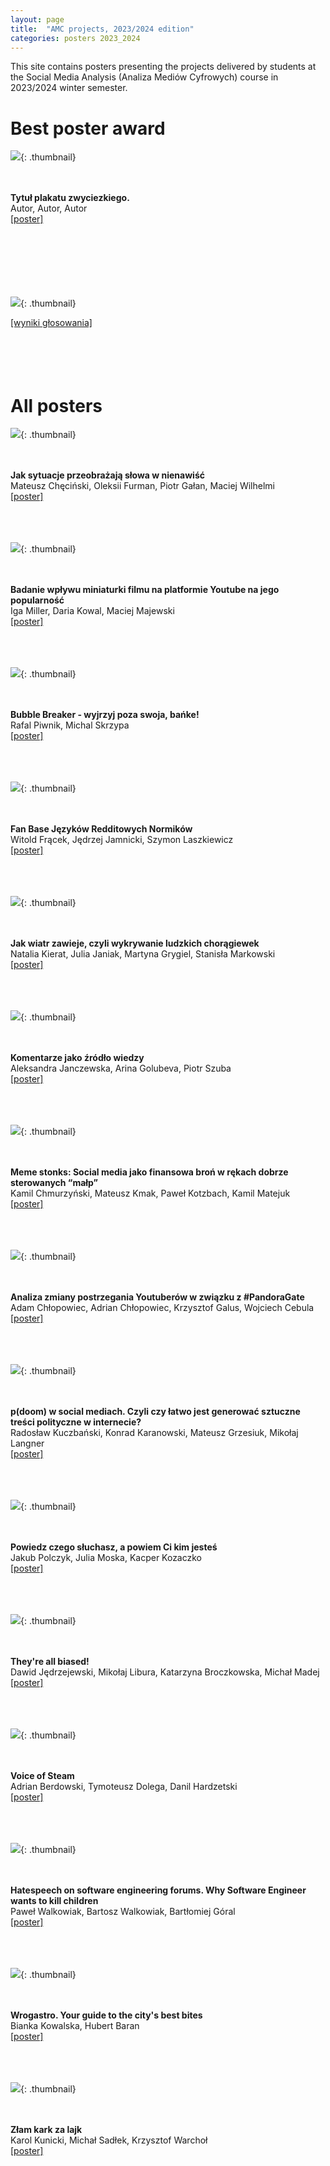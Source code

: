 ```yaml
---
layout: page
title:  "AMC projects, 2023/2024 edition"
categories: posters 2023_2024
---
```

<style>
  .thumbnail{
    width:200px;
    height:40%;
    float: left;
    border: 0px solid;
    border-color: #ccc;
    margin-right: 3%;
    margin-left: 5%;
    margin-bottom: 5%;
  }
    .thumbnail-oversized{
    width:30%;
    height:30%;
    float: left;
    border: 0px solid;
    border-color: #ccc;
    margin-right: 3%;
    margin-left: 5%;
    margin-bottom: 5%;
  }
  .description{
    margin-top: 20px;
    padding-top: 50px;
  }

</style>

This site contains posters presenting the projects delivered by students at the Social Media Analysis (Analiza Mediów Cyfrowych) course in 2023/2024 winter semester.  




# Best poster award 

![](/posters/2023_2024/th/profiler.png){: .thumbnail}  
<p style=".description"><br /><br /><b>Tytuł plakatu zwyciezkiego.</b><br />
Autor, Autor, Autor<br />
<a href="/posters/2023_2024/pdf/profiler.pdf">[poster]</a>
<br />
<br />
<br />
<br />
<br />
<br />
&nbsp;
</p> 


![](/posters/2023_2024/results.png){: .thumbnail}
<p style=".description">
<a href="/posters/2023_2024/results.png">[wyniki głosowania]</a>
<br />
<br />
<br />
<br />
&nbsp;
</p> 


# All posters



![](/posters/2023_2024/th/AMC_galgany.png){: .thumbnail}  
<p style=".description"><br /><br /><b>Jak sytuacje przeobrażają słowa w nienawiść</b><br />
Mateusz Chęciński, Oleksii Furman, Piotr Gałan, Maciej Wilhelmi  <br />
<a href="/posters/2023_2024/pdf/AMC_galgany.pdf">[poster]</a>
<br />
<br />
<br />
&nbsp;
</p> 

![](/posters/2023_2024/th/Badanie_wplywu.png){: .thumbnail}  
<p style=".description"><br /><br /><b> Badanie wpływu miniaturki filmu na platformie Youtube na jego popularność </b><br /> 
Iga Miller, Daria Kowal, Maciej Majewski <br />
<a href="/posters/2023_2024/pdf/Badanie_wplywu.pdf">[poster]</a>
<br />
<br />
<br />
&nbsp;
</p> 

![](/posters/2023_2024/th/Bubble_breaker.png){: .thumbnail}  
<p style=".description"><br /><br /><b> Bubble Breaker - wyjrzyj poza swoja, bańke! </b><br /> 
Rafal Piwnik, Michal Skrzypa <br />
<a href="/posters/2023_2024/pdf/Bubble_breaker.pdf">[poster]</a>
<br />
<br />
<br />
&nbsp;
</p> 

![](/posters/2023_2024/th/Fan_base.png){: .thumbnail}  
<p style=".description"><br /><br /><b> Fan Base Języków Redditowych Normików </b><br />
Witold Frącek, Jędrzej Jamnicki, Szymon Laszkiewicz <br />
<a href="/posters/2023_2024/pdf/Fan_base.pdf">[poster]</a>
<br />
<br />
<br />
&nbsp;
</p> 

![](/posters/2023_2024/th/Jak_wiatr.png){: .thumbnail}  
<p style=".description"><br /><br /><b>Jak wiatr zawieje, czyli wykrywanie ludzkich chorągiewek</b><br />
Natalia Kierat, Julia Janiak, Martyna Grygiel, Stanisła Markowski <br />
<a href="/posters/2023_2024/pdf/Jak_wiatr.pdf">[poster]</a>
<br />
<br />
<br />
&nbsp;
</p> 


![](/posters/2023_2024/th/Komentarze_jako.png){: .thumbnail}  
<p style=".description"><br /><br /><b>Komentarze jako źródło wiedzy</b><br />
Aleksandra Janczewska, Arina Golubeva, Piotr Szuba <br />
<a href="/posters/2023_2024/pdf/Komentarze_jako.pdf">[poster]</a>
<br />
<br />
<br />
&nbsp;
</p> 


![](/posters/2023_2024/th/Meme_stonks.png){: .thumbnail}  
<p style=".description"><br /><br /><b>Meme stonks: Social media jako finansowa broń w rękach dobrze sterowanych “małp” </b><br />
Kamil Chmurzyński, Mateusz Kmak, Paweł Kotzbach, Kamil Matejuk<br />
<a href="/posters/2023_2024/pdf/Meme_stonks.pdf">[poster]</a>
<br />
<br />
<br />
&nbsp;
</p> 



![](/posters/2023_2024/th/Pandora_gate.png){: .thumbnail}  
<p style=".description"><br /><br /><b>Analiza zmiany postrzegania Youtuberów w związku z #PandoraGate</b><br />
Adam Chłopowiec, Adrian Chłopowiec, Krzysztof Galus, Wojciech Cebula<br />
<a href="/posters/2023_2024/pdf/Pandora_gate.pdf">[poster]</a>
<br />
<br />
<br />
&nbsp;
</p> 


![](/posters/2023_2024/th/Pdoom.png){: .thumbnail}  
<p style=".description"><br /><br /><b>p(doom) w social mediach. Czyli czy łatwo jest generować sztuczne treści polityczne w internecie?</b><br />
Radosław Kuczbański, Konrad Karanowski, Mateusz Grzesiuk, Mikołaj Langner<br />
<a href="/posters/2023_2024/pdf/Pdoom.pdf">[poster]</a>
<br />
<br />
<br />
&nbsp;
</p>


![](/posters/2023_2024/th/Powiedz_czego.png){: .thumbnail}  
<p style=".description"><br /><br /><b>Powiedz czego słuchasz, a powiem Ci kim jesteś</b><br />
Jakub Polczyk, Julia Moska, Kacper Kozaczko<br />
<a href="/posters/2023_2024/pdf/Powiedz_czego.pdf">[poster]</a>
<br />
<br />
<br />
&nbsp;
</p> 


![](/posters/2023_2024/th/They_are.png){: .thumbnail}  
<p style=".description"><br /><br /><b>They're all biased!</b><br />
Dawid Jędrzejewski, Mikołaj Libura, Katarzyna Broczkowska, Michał Madej<br />
<a href="/posters/2023_2024/pdf/They_are.pdf">[poster]</a>
<br />
<br />
<br />
&nbsp;
</p> 

![](/posters/2023_2024/th/Voice_of.png){: .thumbnail}  
<p style=".description"><br /><br /><b>Voice of Steam</b><br />
Adrian Berdowski, Tymoteusz Dolega, Danil Hardzetski<br />
<a href="/posters/2023_2024/pdf/Voice_of.pdf">[poster]</a>
<br />
<br />
<br />
&nbsp;
</p> 

![](/posters/2023_2024/th/Why_software.png){: .thumbnail}  
<p style=".description"><br /><br /><b>Hatespeech on software engineering forums. Why Software Engineer wants to kill children</b><br />
Paweł Walkowiak, Bartosz Walkowiak, Bartłomiej Góral<br />
<a href="/posters/2023_2024/pdf/Why_software.pdf">[poster]</a>
<br />
<br />
<br />
&nbsp;
</p> 

![](/posters/2023_2024/th/Wrogastro.png){: .thumbnail}  
<p style=".description"><br /><br /><b>Wrogastro. Your guide to the city's best bites</b><br />
Bianka Kowalska, Hubert Baran<br />
<a href="/posters/2023_2024/pdf/Wrogastro.pdf">[poster]</a>
<br />
<br />
<br />
&nbsp;
</p> 

![](/posters/2023_2024/th/Zlam_kark.png){: .thumbnail}  
<p style=".description"><br /><br /><b>Złam kark za lajk</b><br />
Karol Kunicki, Michał Sadłek, Krzysztof Warchoł<br />
<a href="/posters/2023_2024/pdf/Zlam_kark.pdf">[poster]</a>
<br />
<br />
<br />
&nbsp;
</p> 
